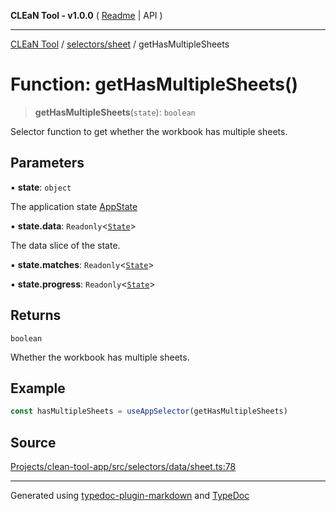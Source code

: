 **CLEaN Tool - v1.0.0** ( [Readme](../../../README.md) \| API )

***

[CLEaN Tool](../../../modules.md) / [selectors/sheet](../README.md) / getHasMultipleSheets

# Function: getHasMultipleSheets()

> **getHasMultipleSheets**(`state`): `boolean`

Selector function to get whether the workbook has multiple sheets.

## Parameters

▪ **state**: `object`

The application state [AppState](../../../app/store/type-aliases/AppState.md)

▪ **state.data**: `Readonly`\<[`State`](../../../features/sheet/reducers/interfaces/State.md)\>

The data slice of the state.

▪ **state.matches**: `Readonly`\<[`State`](../../progress/paths/private/interfaces/State.md)\>

▪ **state.progress**: `Readonly`\<[`State`](../../progress/paths/private/interfaces/State.md)\>

## Returns

`boolean`

Whether the workbook has multiple sheets.

## Example

```ts
const hasMultipleSheets = useAppSelector(getHasMultipleSheets)
```

## Source

[Projects/clean-tool-app/src/selectors/data/sheet.ts:78](https://github.com/yuckyh/clean-tool-app/)

***

Generated using [typedoc-plugin-markdown](https://www.npmjs.com/package/typedoc-plugin-markdown) and [TypeDoc](https://typedoc.org/)
